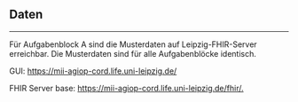 ## Daten
---
Für Aufgabenblock A sind die Musterdaten auf Leipzig-FHIR-Server erreichbar.
Die Musterdaten sind für alle Aufgabenblöcke identisch. 

GUI: <https://mii-agiop-cord.life.uni-leipzig.de/>

FHIR Server base: <https://mii-agiop-cord.life.uni-leipzig.de/fhir/.>

